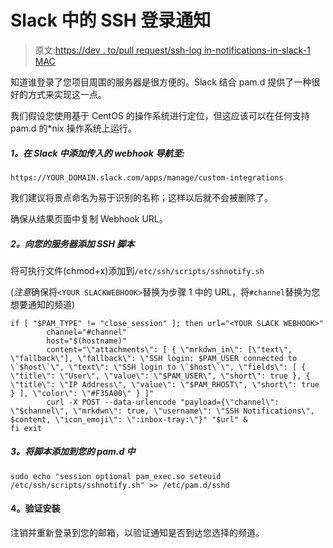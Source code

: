 # Slack 中的 SSH 登录通知

> 原文:[https://dev . to/pull request/ssh-log in-notifications-in-slack-1 MAC](https://dev.to/pullrequest/ssh-login-notifications-in-slack-1mac)

知道谁登录了您项目周围的服务器是很方便的。Slack 结合 pam.d 提供了一种很好的方式来实现这一点。

我们假设您使用基于 CentOS 的操作系统进行定位，但这应该可以在任何支持 pam.d 的*nix 操作系统上运行。

##### [](#1-add-an-incoming-webhook-in-slack-navigate-to)1。在 Slack 中添加传入的 webhook 导航至:

```
https://YOUR_DOMAIN.slack.com/apps/manage/custom-integrations 
```

我们建议将景点命名为易于识别的名称；这样以后就不会被删除了。

确保从结果页面中复制 Webhook URL。

##### [](#2-add-an-ssh-script-to-your-server)2。向您的服务器添加 SSH 脚本

将可执行文件(chmod+x)添加到`/etc/ssh/scripts/sshnotify.sh`

(*注意*确保将`<YOUR SLACKWEBHOOK>`替换为步骤 1 中的 URL，将`#channel`替换为您想要通知的频道)

```
if [ "$PAM_TYPE" != "close_session" ]; then url="<YOUR SLACK WEBHOOK>"
        channel="#channel"
        host="$(hostname)"
        content="\"attachments\": [ { \"mrkdwn_in\": [\"text\", \"fallback\"], \"fallback\": \"SSH login: $PAM_USER connected to \`$host\`\", \"text\": \"SSH login to \`$host\`\", \"fields\": [ { \"title\": \"User\", \"value\": \"$PAM_USER\", \"short\": true }, { \"title\": \"IP Address\", \"value\": \"$PAM_RHOST\", \"short\": true } ], \"color\": \"#F35A00\" } ]"
        curl -X POST --data-urlencode "payload={\"channel\": \"$channel\", \"mrkdwn\": true, \"username\": \"SSH Notifications\", $content, \"icon_emoji\": \":inbox-tray:\"}" "$url" &
fi exit 
```

##### [](#3-add-the-script-to-your-pamd)3。将脚本添加到您的 pam.d 中

```
sudo echo "session optional pam_exec.so seteuid /etc/ssh/scripts/sshnotify.sh" >> /etc/pam.d/sshd 
```

#### [](#4-verify-the-installation)4。验证安装

注销并重新登录到您的邮箱，以验证通知是否到达您选择的频道。